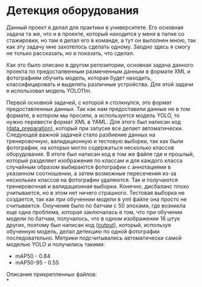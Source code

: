 # Детекция оборудования

Данный проект я делал для практики в университете. Его основная задача та же, что и в проекте, который находится у меня в папке со стажировки, но там я делал его в команде, а тут он выполнен мною, так как эту задачу мне захотелось сделать одному. Заодно здесь я смогу не только рассказать, но и показать, что сделал. 

Как это было описано в другом репозитории, основная задача данного проекта по предосталвенным размеченным данным в формате XML и фотографиям обучить модель, которая будет находить, классифицировать и выделять различные устройства. Для этой задачи я использовал модель YOLO11m. 

Первой основной задачей, с которой я столкнулся, это формат предоставленных данных. Так как нам предоставили данные не в том формате, в котором мы просили, а используется модель YOLO, то нужно перевести формат XML в YAML. Для этого был написан код ([data_preparation](https://github.com/5Misha/Personal_projects)), который при запуске все делает автоматически. Следующей важной задачей стало разбиение данных на тренировочную, валидационную и тестовую выборки, так как были фотографии, на которых могло содержаться несколько классов оборудования. В итоге был написан код в том же файле где и прошлый, который разделяет изображения по классам и для каждого класса случайным образом выбираются фотографии с аннотациями в указанном соотношении, а затем возможные пересечения из-за нескольких классов на фотографии удаляются. Так и получаются тренировочная и валидационная выборки. Конечно, дисбаланс плохо учитывается, но в этом нет ничего страшного. Тестовая выборка не создается, так как при обученнии модели в yml файле она просто не считывается. Оюучение было по батчам с 50 эпохами, где возникла еще одна проблема, которая заключалась в том, что при обучении модели по батчам, получалось, что в одном изображении 16 штук других, поэтому был написан код ([output](https://github.com/5Misha/Personal_projects)), который, используя обученную модель, делал детекцию по одной фотографии последовательно. 
Метрики подсчитывались автоматически самой моделью YOLO и получились такими:  
* mAP50 - 0.84
* mAP50-95 - 0.55


Описание прикрепленных файлов:  
* 